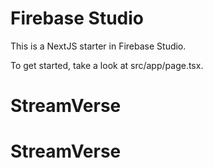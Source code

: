 # Firebase Studio

This is a NextJS starter in Firebase Studio.

To get started, take a look at src/app/page.tsx.
# StreamVerse
# StreamVerse
